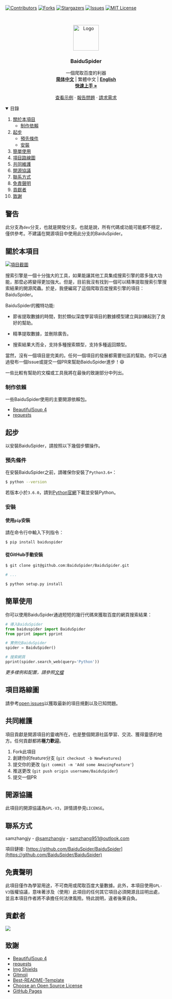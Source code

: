 <!--
*** Thanks for checking out the Best-README-Template. If you have a suggestion
*** that would make this better, please fork the repo and create a pull request
*** or simply open an issue with the tag "enhancement".
*** Thanks again! Now go create something AMAZING! :D
-->



<!-- PROJECT SHIELDS -->
<!--
*** I'm using markdown "reference style" links for readability.
*** Reference links are enclosed in brackets [ ] instead of parentheses ( ).
*** See the bottom of this document for the declaration of the reference variables
*** for contributors-url, forks-url, etc. This is an optional, concise syntax you may use.
*** https://www.markdownguide.org/basic-syntax/#reference-style-links
-->
[![Contributors][contributors-shield]][contributors-url]
[![Forks][forks-shield]][forks-url]
[![Stargazers][stars-shield]][stars-url]
[![Issues][issues-shield]][issues-url]
[![MIT License][license-shield]][license-url]



<!-- PROJECT LOGO -->
<br />
<p align="center">
  <a href="https://github.com/BaiduSpider/BaiduSpider">
    <img src="https://baiduspider.github.io/assets/logo.png" alt="Logo" width="80" height="80">
  </a>

  <h3 align="center">BaiduSpider</h3>

  <p align="center">
    一個爬取百度的利器
    <br />
    <a href="https://github.com/BaiduSpider/BaiduSpider/blob/dev/README.md"><strong>简体中文</strong></a>
    |
    <span>繁體中文</span>
    |
    <a href="https://github.com/BaiduSpider/BaiduSpider/blob/dev/README-en.md"><strong>English</strong></a>
    <br />
    <a href="https://baiduspider.github.io/"><strong>快速上手 »</strong></a>
    <br />
    <br />
    <a href="https://baiduspider.github.io/usage/get-started/">查看示例</a>
    ·
    <a href="https://github.com/BaiduSpider/BaiduSpider/issues">報告問題</a>
    ·
    <a href="https://github.com/BaiduSpider/BaiduSpider/issues">請求需求</a>
  </p>
</p>



<!-- TABLE OF CONTENTS -->
<details open="open">
  <summary>目錄</summary>
  <ol>
    <li>
      <a href="#關於本項目">關於本項目</a>
      <ul>
        <li><a href="#制作依賴">制作依賴</a></li>
      </ul>
    </li>
    <li>
      <a href="#起步">起步</a>
      <ul>
        <li><a href="#預先條件">預先條件</a></li>
        <li><a href="#安裝">安裝</a></li>
      </ul>
    </li>
    <li><a href="#簡單使用">簡單使用</a></li>
    <li><a href="#項目路線圖">項目路線圖</a></li>
    <li><a href="#共同維護">共同維護</a></li>
    <li><a href="#開源協議">開源協議</a></li>
    <li><a href="#聯系方式">聯系方式</a></li>
    <li><a href="#免責聲明">免責聲明</a></li>
    <li><a href="#貢獻者">貢獻者</a></li>
    <li><a href="#致謝">致謝</a></li>
  </ol>
</details>


## 警告

此分支為`dev`分支，也就是開發分支。也就是說，所有代碼或功能可能都不穩定，僅供參考。不建議在開源項目中使用此分支的BaiduSpider。


<!-- ABOUT THE PROJECT -->
## 關於本項目

[![項目截圖][product-screenshot]](https://baiduspider.github.io)

搜索引擎是一個十分強大的工具，如果能讓其他工具集成搜索引擎的眾多強大功能，那麼必將變得更加強大。但是，目前我沒有找到一個可以精準提取搜索引擎搜索結果的開源爬蟲。於是，我便編寫了這個爬取百度搜索引擎的項目：BaiduSpider。

BaiduSpider的獨特功能:
* 節省提取數據的時間，對於類似深度學習項目的數據模型建立與訓練起到了良好的幫助。

* 精準提取數據，並刪除廣告。

* 搜索結果大而全，支持多種搜索類型，支持多種返回類型。

當然，沒有一個項目是完美的。任何一個項目的發展都需要社區的幫助。你可以通過發布一個Issue或提交一個PR來幫助BaiduSpider進步！:smile:

一些比較有幫助的文檔或工具我將在最後的致謝部分中列出。

### 制作依賴

一些BaiduSpider使用的主要開源依賴包。

* [BeautifulSoup 4](https://www.crummy.com/software/BeautifulSoup/)
* [requests](https://docs.python-requests.org/zh_CN/latest/)



<!-- GETTING STARTED -->
## 起步

以安裝BaiduSpider，請按照以下幾個步驟操作。

### 預先條件

在安裝BaiduSpider之前，請確保你安裝了`Python3.6+`：

```sh
$ python --version
```

若版本小於`3.6.0`，請到[Python官網](https://www.python.org/downloads/)下載並安裝Python。

### 安裝

#### 使用`pip`安裝

請在命令行中輸入下列指令：

```sh
$ pip install baiduspider
```

#### 從GitHub手動安裝

```sh
$ git clone git@github.com:BaiduSpider/BaiduSpider.git

# ...

$ python setup.py install
```


<!-- USAGE EXAMPLES -->
## 簡單使用

你可以使用BaiduSpider通過短短的幾行代碼來獲取百度的網頁搜索結果：

```python
# 導入BaiduSpider
from baiduspider import BaiduSpider
from pprint import pprint

# 實例化BaiduSpider
spider = BaiduSpider()

# 搜索網頁
pprint(spider.search_web(query='Python'))
```

_更多樣例和配置，請參照[文檔](https://baiduspider.github.io)_



<!-- ROADMAP -->
## 項目路線圖

請參考[open issues](https://github.com/BaiduSpider/BaiduSpider/issues)以獲取最新的項目規劃以及已知問題。



<!-- CONTRIBUTING -->
## 共同維護

項目貢獻是開源項目的靈魂所在，也是整個開源社區學習、交流、獲得靈感的地方。任何貢獻都將**極力歡迎**。

1. Fork此項目
2. 創建你的feature分支 (`git checkout -b NewFeatures`)
3. 提交你的更改 (`git commit -m 'Add some AmazingFeature'`)
4. 推送更改 (`git push origin username/BaiduSpider`)
5. 提交一個PR



<!-- LICENSE -->
## 開源協議

此項目的開源協議為`GPL-V3`，詳情請參見`LICENSE`。



<!-- CONTACT -->
## 聯系方式

samzhangjy - [@samzhangjy](https://twitter.com/samzhangjy) - samzhang951@outlook.com

項目鏈接: [https://github.com/BaiduSpider/BaiduSpider](https://github.com/BaiduSpider/BaiduSpider)


## 免責聲明

此項目僅作為學習用途，不可商用或爬取百度大量數據。此外，本項目使用`GPL-V3`版權協議，意味著涉及（使用）此項目的任何其它項目必須開源且註明出處，並且本項目作者將不承擔任何法律風險。特此說明，違者後果自負。


## 貢獻者

<a href="https://github.com/baiduspider/baiduspider/graphs/contributors">
  <img src="https://contrib.rocks/image?repo=baiduspider/baiduspider" />
</a>


<!-- ACKNOWLEDGEMENTS -->
## 致謝
* [BeautifulSoup 4](https://www.crummy.com/software/BeautifulSoup/)
* [requests](https://docs.python-requests.org/zh_CN/latest/)
* [Img Shields](https://shields.io)
* [Gitmoji](https://gitmoji.dev/)
* [Best-README-Template](https://github.com/othneildrew/Best-README-Template)
* [Choose an Open Source License](https://choosealicense.com)
* [GitHub Pages](https://pages.github.com)





<!-- MARKDOWN LINKS & IMAGES -->
<!-- https://www.markdownguide.org/basic-syntax/#reference-style-links -->
[contributors-shield]: https://img.shields.io/github/contributors/BaiduSpider/BaiduSpider?style=for-the-badge
[contributors-url]: https://github.com/BaiduSpider/BaiduSpider/graphs/contributors
[forks-shield]: https://img.shields.io/github/forks/BaiduSpider/BaiduSpider?style=for-the-badge
[forks-url]: https://github.com/BaiduSpider/BaiduSpider/network/members
[stars-shield]: https://img.shields.io/github/stars/BaiduSpider/BaiduSpider?style=for-the-badge
[stars-url]: https://github.com/BaiduSpider/BaiduSpider/stargazers
[issues-shield]: https://img.shields.io/github/issues/BaiduSpider/BaiduSpider?style=for-the-badge
[issues-url]: https://github.com/BaiduSpider/BaiduSpider/issues
[license-shield]: https://img.shields.io/github/license/BaiduSpider/BaiduSpider?style=for-the-badge
[license-url]: https://github.com/BaiduSpider/BaiduSpider/blob/master/LICENSE
[product-screenshot]: https://i.loli.net/2021/04/22/V7gGrmTDlfR5U24.png